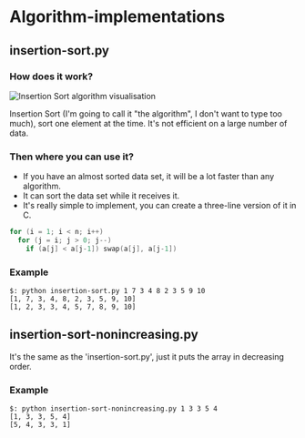 # Algorithm-implementations

## insertion-sort.py
### How does it work?
![Insertion Sort algorithm visualisation](https://upload.wikimedia.org/wikipedia/commons/4/42/Insertion_sort.gif)

Insertion Sort (I'm going to call it "the algorithm", I don't want to type too much), sort one element at the time. It's not efficient on a large number of data.
### Then where you can use it?
* If you have an almost sorted data set, it will be a lot faster than any algorithm.
* It can sort the data set while it receives it.
* It's really simple to implement, you can create a three-line version of it in C.

```c
for (i = 1; i < n; i++)
  for (j = i; j > 0; j--)
    if (a[j] < a[j-1]) swap(a[j], a[j-1])
```
### Example
```
$: python insertion-sort.py 1 7 3 4 8 2 3 5 9 10 
[1, 7, 3, 4, 8, 2, 3, 5, 9, 10]
[1, 2, 3, 3, 4, 5, 7, 8, 9, 10]
```
##  insertion-sort-nonincreasing.py
It's the same as the 'insertion-sort.py', just it puts the array in decreasing order.
### Example
```
$: python insertion-sort-nonincreasing.py 1 3 3 5 4
[1, 3, 3, 5, 4]
[5, 4, 3, 3, 1]
```
